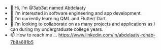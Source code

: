 - 👋 Hi, I’m @3ab3at named Abdelaaty
- 👀 I’m interested in software engineering and app development.
- 🌱 I’m currently learning QML and Flutter/ Dart. 
- 💞️ I’m looking to collaborate on as many projects and applications as I can during my undergraduate college years.
- 📫 How to reach me ... https://www.linkedin.com/in/abdelaaty-rehab-7b8a681b5

<!---
3ab3at/3ab3at is a ✨ special ✨ repository because its `README.md` (this file) appears on your GitHub profile.
You can click the Preview link to take a look at your changes.
--->
